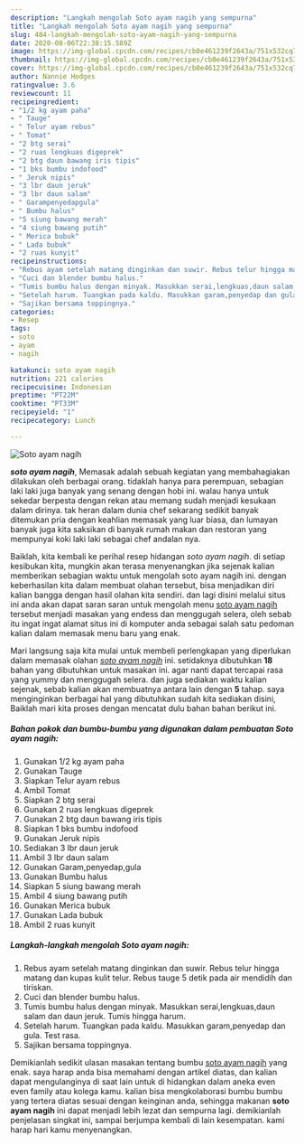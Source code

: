 ```yaml
---
description: "Langkah mengolah Soto ayam nagih yang sempurna"
title: "Langkah mengolah Soto ayam nagih yang sempurna"
slug: 484-langkah-mengolah-soto-ayam-nagih-yang-sempurna
date: 2020-08-06T22:38:15.589Z
image: https://img-global.cpcdn.com/recipes/cb0e461239f2643a/751x532cq70/soto-ayam-nagih-foto-resep-utama.jpg
thumbnail: https://img-global.cpcdn.com/recipes/cb0e461239f2643a/751x532cq70/soto-ayam-nagih-foto-resep-utama.jpg
cover: https://img-global.cpcdn.com/recipes/cb0e461239f2643a/751x532cq70/soto-ayam-nagih-foto-resep-utama.jpg
author: Nannie Hodges
ratingvalue: 3.6
reviewcount: 11
recipeingredient:
- "1/2 kg ayam paha"
- " Tauge"
- " Telur ayam rebus"
- " Tomat"
- "2 btg serai"
- "2 ruas lengkuas digeprek"
- "2 btg daun bawang iris tipis"
- "1 bks bumbu indofood"
- " Jeruk nipis"
- "3 lbr daun jeruk"
- "3 lbr daun salam"
- " Garampenyedapgula"
- " Bumbu halus"
- "5 siung bawang merah"
- "4 siung bawang putih"
- " Merica bubuk"
- " Lada bubuk"
- "2 ruas kunyit"
recipeinstructions:
- "Rebus ayam setelah matang dinginkan dan suwir. Rebus telur hingga matang dan kupas kulit telur. Rebus tauge 5 detik pada air mendidih dan tiriskan."
- "Cuci dan blender bumbu halus."
- "Tumis bumbu halus dengan minyak. Masukkan serai,lengkuas,daun salam dan daun jeruk. Tumis hingga harum."
- "Setelah harum. Tuangkan pada kaldu. Masukkan garam,penyedap dan gula. Test rasa."
- "Sajikan bersama toppingnya."
categories:
- Resep
tags:
- soto
- ayam
- nagih

katakunci: soto ayam nagih 
nutrition: 221 calories
recipecuisine: Indonesian
preptime: "PT22M"
cooktime: "PT33M"
recipeyield: "1"
recipecategory: Lunch

---
```



![Soto ayam nagih](https://img-global.cpcdn.com/recipes/cb0e461239f2643a/751x532cq70/soto-ayam-nagih-foto-resep-utama.jpg)

<b><i>soto ayam nagih</i></b>, Memasak adalah sebuah kegiatan yang membahagiakan dilakukan oleh berbagai orang. tidaklah hanya para perempuan, sebagian laki laki juga banyak yang senang dengan hobi ini. walau hanya untuk sekedar berpesta dengan rekan atau memang sudah menjadi kesukaan dalam dirinya. tak heran dalam dunia chef sekarang sedikit banyak ditemukan pria dengan keahlian memasak yang luar biasa, dan lumayan banyak juga kita saksikan di banyak rumah makan dan restoran yang mempunyai koki laki laki sebagai chef andalan nya.



Baiklah, kita kembali ke perihal resep hidangan <i>soto ayam nagih</i>. di setiap kesibukan kita, mungkin akan terasa menyenangkan jika sejenak kalian memberikan sebagian waktu untuk mengolah soto ayam nagih ini. dengan keberhasilan kita dalam membuat olahan tersebut, bisa menjadikan diri kalian bangga dengan hasil olahan kita sendiri. dan lagi disini melalui situs ini anda akan dapat saran saran untuk mengolah menu <u>soto ayam nagih</u> tersebut menjadi masakan yang endess dan menggugah selera, oleh sebab itu ingat ingat alamat situs ini di komputer anda sebagai salah satu pedoman kalian dalam memasak menu baru yang enak.


Mari langsung saja kita mulai untuk membeli perlengkapan yang diperlukan dalam memasak olahan <u><i>soto ayam nagih</i></u> ini. setidaknya dibutuhkan <b>18</b> bahan yang dibutuhkan untuk masakan ini. agar nanti dapat tercapai rasa yang yummy dan menggugah selera. dan juga sediakan waktu kalian sejenak, sebab kalian akan membuatnya antara lain dengan <b>5</b> tahap. saya menginginkan berbagai hal yang dibutuhkan sudah kita sediakan disini, Baiklah mari kita proses dengan mencatat dulu bahan bahan berikut ini.

<!--inarticleads1-->

##### Bahan pokok dan bumbu-bumbu yang digunakan dalam pembuatan Soto ayam nagih:

1. Gunakan 1/2 kg ayam paha
1. Gunakan  Tauge
1. Siapkan  Telur ayam rebus
1. Ambil  Tomat
1. Siapkan 2 btg serai
1. Gunakan 2 ruas lengkuas digeprek
1. Gunakan 2 btg daun bawang iris tipis
1. Siapkan 1 bks bumbu indofood
1. Gunakan  Jeruk nipis
1. Sediakan 3 lbr daun jeruk
1. Ambil 3 lbr daun salam
1. Gunakan  Garam,penyedap,gula
1. Gunakan  Bumbu halus
1. Siapkan 5 siung bawang merah
1. Ambil 4 siung bawang putih
1. Gunakan  Merica bubuk
1. Gunakan  Lada bubuk
1. Ambil 2 ruas kunyit




<!--inarticleads2-->

##### Langkah-langkah mengolah Soto ayam nagih:

1. Rebus ayam setelah matang dinginkan dan suwir. Rebus telur hingga matang dan kupas kulit telur. Rebus tauge 5 detik pada air mendidih dan tiriskan.
1. Cuci dan blender bumbu halus.
1. Tumis bumbu halus dengan minyak. Masukkan serai,lengkuas,daun salam dan daun jeruk. Tumis hingga harum.
1. Setelah harum. Tuangkan pada kaldu. Masukkan garam,penyedap dan gula. Test rasa.
1. Sajikan bersama toppingnya.




Demikianlah sedikit ulasan masakan tentang bumbu <u>soto ayam nagih</u> yang enak. saya harap anda bisa memahami dengan artikel diatas, dan kalian dapat mengulanginya di saat lain untuk di hidangkan dalam aneka even even family atau kolega kamu. kalian bisa mengkolaborasi bumbu bumbu yang tertera diatas sesuai dengan keinginan anda, sehingga makanan <b>soto ayam nagih</b> ini dapat menjadi lebih lezat dan sempurna lagi. demikianlah penjelasan singkat ini, sampai berjumpa kembali di lain kesempatan. kami harap hari kamu menyenangkan.
